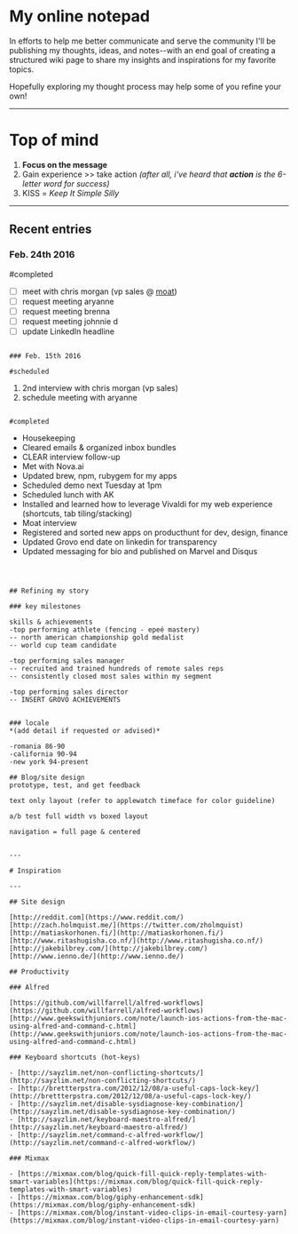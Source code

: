 # My online notepad
In efforts to help me better communicate and serve the community I'll be publishing my thoughts, ideas, and notes--with an end goal of creating a structured wiki page to share my insights and inspirations for my favorite topics.

Hopefully exploring my thought process may help some of you refine your own!

---

# Top of mind

1. __Focus on the message__
2. Gain experience >> take action *(after all, i've heard that __action__ is the 6-letter word for success)*
3. KISS = *Keep It Simple Silly*

---
## Recent entries

### Feb. 24th 2016
#completed
- [ ] meet with chris morgan (vp sales @ [moat](http://www.moat.com/))
- [ ] request meeting aryanne
- [ ] request meeting brenna
- [ ] request  meeting johnnie d
- [ ] update LinkedIn headline
```

### Feb. 15th 2016

#scheduled
```
1. 2nd interview with chris morgan (vp sales)
2. schedule meeting with aryanne


```

#completed
```
- Housekeeping
- Cleared emails & organized inbox bundles
- CLEAR interview follow-up
- Met with Nova.ai
- Updated brew, npm, rubygem for my apps
- Scheduled demo next Tuesday at 1pm
- Scheduled lunch with AK
- Installed and learned how to leverage Vivaldi for my web experience (shortcuts, tab tiling/stacking)
- Moat interview
- Registered and sorted new apps on producthunt for dev, design, finance
- Updated Grovo end date on linkedin for transparency
- Updated messaging for bio and published on Marvel and Disqus
```



## Refining my story

### key milestones

skills & achievements
-top performing athlete (fencing - epeé mastery)
-- north american championship gold medalist
-- world cup team candidate

-top performing sales manager
-- recruited and trained hundreds of remote sales reps
-- consistently closed most sales within my segment

-top performing sales director
-- INSERT GROVO ACHIEVEMENTS


### locale
*(add detail if requested or advised)*

-romania 86-90
-california 90-94
-new york 94-present

## Blog/site design
prototype, test, and get feedback

text only layout (refer to applewatch timeface for color guideline)

a/b test full width vs boxed layout

navigation = full page & centered


---

# Inspiration

---

## Site design

[http://reddit.com](https://www.reddit.com/)
[http://zach.holmquist.me/](https://twitter.com/zholmquist)
[http://matiaskorhonen.fi/](http://matiaskorhonen.fi/)
[http://www.ritashugisha.co.nf/](http://www.ritashugisha.co.nf/)
[http://jakebilbrey.com/](http://jakebilbrey.com/)
[http://www.ienno.de/](http://www.ienno.de/)

## Productivity

### Alfred

[https://github.com/willfarrell/alfred-workflows](https://github.com/willfarrell/alfred-workflows)
[http://www.geekswithjuniors.com/note/launch-ios-actions-from-the-mac-using-alfred-and-command-c.html](http://www.geekswithjuniors.com/note/launch-ios-actions-from-the-mac-using-alfred-and-command-c.html)

### Keyboard shortcuts (hot-keys)

- [http://sayzlim.net/non-conflicting-shortcuts/](http://sayzlim.net/non-conflicting-shortcuts/)
- [http://brettterpstra.com/2012/12/08/a-useful-caps-lock-key/](http://brettterpstra.com/2012/12/08/a-useful-caps-lock-key/)
- [http://sayzlim.net/disable-sysdiagnose-key-combination/](http://sayzlim.net/disable-sysdiagnose-key-combination/)
- [http://sayzlim.net/keyboard-maestro-alfred/](http://sayzlim.net/keyboard-maestro-alfred/)
- [http://sayzlim.net/command-c-alfred-workflow/](http://sayzlim.net/command-c-alfred-workflow/)

### Mixmax

- [https://mixmax.com/blog/quick-fill-quick-reply-templates-with-smart-variables](https://mixmax.com/blog/quick-fill-quick-reply-templates-with-smart-variables)
- [https://mixmax.com/blog/giphy-enhancement-sdk](https://mixmax.com/blog/giphy-enhancement-sdk)
- [https://mixmax.com/blog/instant-video-clips-in-email-courtesy-yarn](https://mixmax.com/blog/instant-video-clips-in-email-courtesy-yarn)
